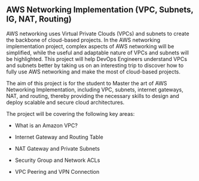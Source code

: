 
## AWS Networking Implementation (VPC, Subnets, IG, NAT, Routing)

AWS networking uses Virtual Private Clouds (VPCs) and subnets to create the backbone of cloud-based projects. In the AWS networking implementation project, complex aspects of AWS networking will be simplified, while the useful and adaptable nature of VPCs and subnets will be highlighted. This project will help DevOps Engineers understand VPCs and subnets better by taking us on an interesting trip to discover how to fully use AWS networking and make the most of cloud-based projects.

The aim of this project is for the student to Master the art of AWS Networking Implementation, including VPC, subnets, internet gateways, NAT, and routing, thereby providing the necessary skills to design and deploy scalable and secure cloud architectures.

The project will be covering the following key areas:

- What is an Amazon VPC?

- Internet Gateway and Routing Table

- NAT Gateway and Private Subnets

- Security Group and Network ACLs

- VPC Peering and VPN Connection
